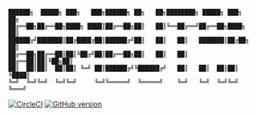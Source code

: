     ██████╗  █████╗ ███╗   ███╗██████╗ ██╗   ██╗████████╗ █████╗ ███╗   ██╗
    ██╔══██╗██╔══██╗████╗ ████║██╔══██╗██║   ██║╚══██╔══╝██╔══██╗████╗  ██║
    ██████╔╝███████║██╔████╔██║██████╔╝██║   ██║   ██║   ███████║██╔██╗ ██║
    ██╔══██╗██╔══██║██║╚██╔╝██║██╔══██╗██║   ██║   ██║   ██╔══██║██║╚██╗██║
    ██║  ██║██║  ██║██║ ╚═╝ ██║██████╔╝╚██████╔╝   ██║   ██║  ██║██║ ╚████║
    ╚═╝  ╚═╝╚═╝  ╚═╝╚═╝     ╚═╝╚═════╝  ╚═════╝    ╚═╝   ╚═╝  ╚═╝╚═╝  ╚═══╝
                                                                       
[![CircleCI](https://circleci.com/gh/osvalda/rambutan/tree/master.svg?style=svg)](https://circleci.com/gh/osvalda/rambutan/tree/master)
[![GitHub version](https://badge.fury.io/gh/osvalda%2Frambutan.svg)](https://badge.fury.io/gh/osvalda%2Frambutan)
